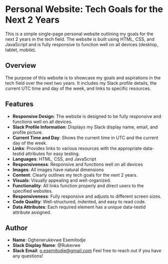 # Personal Website: Tech Goals for the Next 2 Years

This is a simple single-page personal website outlining my goals for the next 2 years in the tech field. The website is built using HTML, CSS, and JavaScript and is fully responsive to function well on all devices (desktop, tablet, mobile).

## Overview
The purpose of this website is to showcase my goals and aspirations in the tech field over the next two years. It includes my Slack profile details, the current UTC time and day of the week, and links to specific resources.

## Features
- **Responsive Design**: The website is designed to be fully responsive and functions well on all devices.
- **Slack Profile Information**: Displays my Slack display name, email, and profile picture.
- **Current Time and Day**: Shows the current time in UTC and the current day of the week.
- **Links**: Provides links to various resources with the appropriate data-testid attributes for easy testing.
- **Languages**: HTML, CSS, and JavaScript
- **Responsiveness**: Responsive and functions well on all devices
- **Images**: All images have natural dimensions
- **Content**: Clearly outlines my tech goals for the next 2 years.
- **Visuals**: Visually appealing and well-organized.
- **Functionality**: All links function properly and direct users to the specified websites.
- **Responsiveness**: Fully responsive and adjusts to different screen sizes.
- **Code Quality**: Well-structured, indented, and easy to read code.
- **Data Attributes**: Each required element has a unique data-testid attribute assigned.

## Author
- **Name**: Oghenerukevwe Esemitodje
- **Slack Display Name**: @Rukevwe
- **Slack Email**: o.esemitodje@gmail.com
Feel free to reach out if you have any questions!

